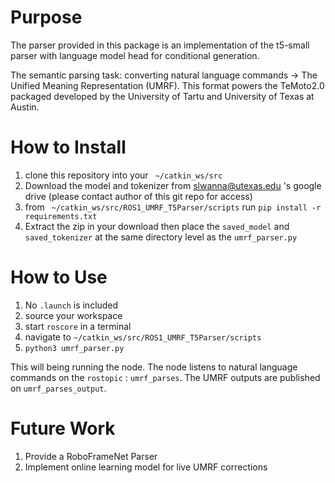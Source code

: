 # Purpose
The parser provided in this package is an implementation of the t5-small parser with language model head for conditional generation. 

The semantic parsing task:
converting natural language commands -> The Unified Meaning Representation (UMRF). This format powers the TeMoto2.0 packaged developed by the University of Tartu and University of Texas at Austin.

# How to Install
1) clone this repository into your <code> ~/catkin_ws/src </code>
2) Download the model and tokenizer from slwanna@utexas.edu 's google drive (please contact author of this git repo for access)
3) from <code> ~/catkin_ws/src/ROS1_UMRF_T5Parser/scripts</code> run <code>pip install -r requirements.txt</code> 
4) Extract the zip in your download then place the <code>saved_model</code> and <code>saved_tokenizer</code> at the same directory level as the <code>umrf_parser.py</code>

# How to Use
1) No <code>.launch</code> is included
2) source your workspace
3) start <code>roscore</code> in a terminal
4) navigate to <code>~/catkin_ws/src/ROS1_UMRF_T5Parser/scripts</code>
5) <code>python3 umrf_parser.py</code>

This will being running the node. The node listens to natural language commands on the <code>rostopic</code> : <code>umrf_parses</code>. The UMRF outputs are published on <code>umrf_parses_output</code>.

# Future Work
1) Provide a RoboFrameNet Parser
2) Implement online learning model for live UMRF corrections
